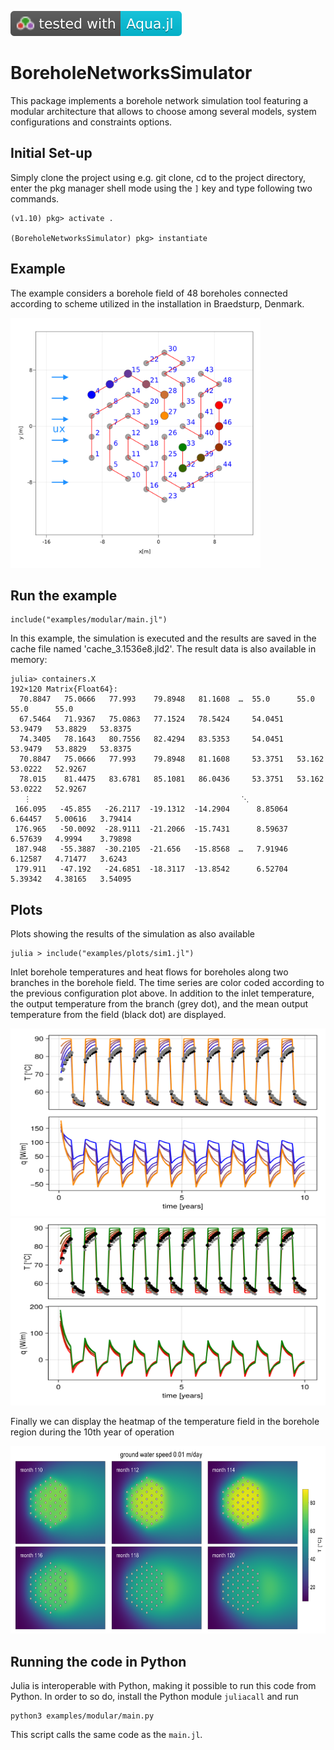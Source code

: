 [![Aqua QA](https://raw.githubusercontent.com/JuliaTesting/Aqua.jl/master/badge.svg)](https://github.com/JuliaTesting/Aqua.jl)

# BoreholeNetworksSimulator

This package implements a borehole network simulation tool featuring a modular architecture that allows to choose among several models, system configurations and constraints options.

## Initial Set-up
Simply clone the project using e.g. git clone, cd to the project directory, enter the pkg manager shell mode using the `]` key and type following two commands.
```
(v1.10) pkg> activate .

(BoreholeNetworksSimulator) pkg> instantiate 
```

## Example
The example considers a borehole field of 48 boreholes connected according to scheme utilized in the installation in Braedsturp, Denmark. 

<img src="./examples/old/results/configuration.png" width="400" height="400" />

## Run the example
```
include("examples/modular/main.jl")
```
In this example, the simulation is executed and the results are saved in the cache file named 'cache_3.1536e8.jld2'. The result data is also available in memory:
```
julia> containers.X
192×120 Matrix{Float64}:
  70.8847   75.0666   77.993    79.8948   81.1608  …  55.0      55.0      55.0      55.0
  67.5464   71.9367   75.0863   77.1524   78.5424     54.0451   53.9479   53.8829   53.8375
  74.3405   78.1643   80.7556   82.4294   83.5353     54.0451   53.9479   53.8829   53.8375
  70.8847   75.0666   77.993    79.8948   81.1608     53.3751   53.162    53.0222   52.9267
  78.015    81.4475   83.6781   85.1081   86.0436     53.3751   53.162    53.0222   52.9267
   ⋮                                               ⋱                                
 166.095   -45.855   -26.2117  -19.1312  -14.2904      8.85064   6.64457   5.00616   3.79414
 176.965   -50.0092  -28.9111  -21.2066  -15.7431      8.59637   6.57639   4.9994    3.79898
 187.948   -55.3887  -30.2105  -21.656   -15.8568  …   7.91946   6.12587   4.71477   3.6243
 179.911   -47.192   -24.6851  -18.3117  -13.8542      6.52704   5.39342   4.38165   3.54095
```

## Plots
Plots showing the results of the simulation as also available
```
julia > include("examples/plots/sim1.jl") 
```

Inlet borehole temperatures and heat flows for boreholes along two branches in the borehole field. The time series are color coded according to the previous configuration plot above. In addition to the inlet temperature, the output temperature from the branch (grey dot), and the mean output temperature from the field (black dot) are displayed.

<img src="./examples/old/results/sym1/branch1_test1.png" width="600" height="300" />
<img src="./examples/old/results/sym1/branch2_test1.png" width="600" height="300" />


Finally we can display the heatmap of the temperature field in the borehole region during the 10th year of operation

<img src="./examples/old/results/sym1/heatmap_test1.png" width="600" height="300" />


## Running the code in Python
Julia is interoperable with Python, making it possible to run this code from Python. In order to so do, install the Python module `juliacall` and run 
```
python3 examples/modular/main.py
```
This script calls the same code as the `main.jl`.
